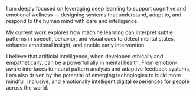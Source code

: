 I am deeply focused on leveraging deep learning to support cognitive and emotional wellness — designing systems that understand, adapt to, and respond to the human mind with care and intelligence.

My current work explores how machine learning can interpret subtle patterns in speech, behavior, and visual cues to detect mental states, enhance emotional insight, and enable early intervention.

I believe that artificial intelligence, when developed ethically and empathetically, can be a powerful ally in mental health. From emotion-aware interfaces to neural pattern analysis and adaptive feedback systems, I am also driven by the potential of emerging technologies to build more mindful, inclusive, and emotionally intelligent digital experiences for people across the world.

<!---
aryamang2004/aryamang2004 is a ✨ special ✨ repository because its `README.md` (this file) appears on your GitHub profile.
You can click the Preview link to take a look at your changes.
--->
